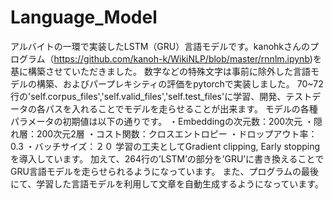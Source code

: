 # Language_Model
アルバイトの一環で実装したLSTM（GRU）言語モデルです。kanohkさんのプログラム（https://github.com/kanoh-k/WikiNLP/blob/master/rnnlm.ipynb)を基に構築させていただきました。
数字などの特殊文字は事前に除外した言語モデルの構築、およびパープレキシティの評価をpytorchで実装しました。
70~72行の'self.corpus_files','self.valid_files','self.test_files'に学習、開発、テストデータの各パスを入れることでモデルを走らせることが出来ます。
モデルの各種パラメータの初期値は以下の通りです。
・Embeddingの次元数：200次元
・隠れ層：200次元2層
・コスト関数：クロスエントロピー
・ドロップアウト率：0.3
・バッチサイズ：２０
学習の工夫としてGradient clipping, Early stoppingを導入しています。
加えて、264行の’LSTM’の部分を’GRU’に書き換えることでGRU言語モデルを走らせられるようになっています。
また、プログラムの最後にて、学習した言語モデルを利用して文章を自動生成するようになっています。
